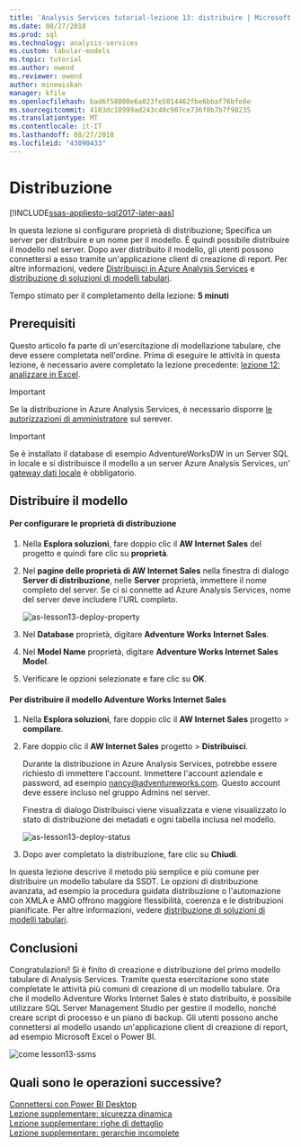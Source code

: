 ```yaml
---
title: 'Analysis Services tutorial-lezione 13: distribuire | Microsoft Docs'
ms.date: 08/27/2018
ms.prod: sql
ms.technology: analysis-services
ms.custom: tabular-models
ms.topic: tutorial
ms.author: owend
ms.reviewer: owend
author: minewiskan
manager: kfile
ms.openlocfilehash: bad6f58800e6a023fe5014462fbe6bbaf76bfe8e
ms.sourcegitcommit: 4183dc18999ad243c40c907ce736f0b7b7f98235
ms.translationtype: MT
ms.contentlocale: it-IT
ms.lasthandoff: 08/27/2018
ms.locfileid: "43090433"
---
```

# <a name="deploy"></a>Distribuzione

[!INCLUDE[ssas-appliesto-sql2017-later-aas](../../includes/ssas-appliesto-sql2017-later-aas.md)]

In questa lezione si configurare proprietà di distribuzione; Specifica un server per distribuire e un nome per il modello. È quindi possibile distribuire il modello nel server. Dopo aver distribuito il modello, gli utenti possono connettersi a esso tramite un'applicazione client di creazione di report. Per altre informazioni, vedere [Distribuisci in Azure Analysis Services](https://docs.microsoft.com/azure/analysis-services/analysis-services-deploy) e [distribuzione di soluzioni di modelli tabulari](../tabular-models/tabular-model-solution-deployment-ssas-tabular.md).  
  
Tempo stimato per il completamento della lezione: **5 minuti**  
  
## <a name="prerequisites"></a>Prerequisiti  

Questo articolo fa parte di un'esercitazione di modellazione tabulare, che deve essere completata nell'ordine. Prima di eseguire le attività in questa lezione, è necessario avere completato la lezione precedente: [lezione 12: analizzare in Excel](../tutorial-tabular-1400/as-lesson-12-analyze-in-excel.md).  

> [!IMPORTANT]  
> Se la distribuzione in Azure Analysis Services, è necessario disporre [le autorizzazioni di amministratore](https://docs.microsoft.com/azure/analysis-services/analysis-services-server-admins) sul serever.  

> [!IMPORTANT]  
> Se è installato il database di esempio AdventureWorksDW in un Server SQL in locale e si distribuisce il modello a un server Azure Analysis Services, un' [gateway dati locale](https://docs.microsoft.com/azure/analysis-services/analysis-services-gateway) è obbligatorio.
  
## <a name="deploy-the-model"></a>Distribuire il modello  
  
#### <a name="to-configure-deployment-properties"></a>Per configurare le proprietà di distribuzione  

  
1.  Nella **Esplora soluzioni**, fare doppio clic il **AW Internet Sales** del progetto e quindi fare clic su **proprietà**.  
  
2.  Nel **pagine delle proprietà di AW Internet Sales** nella finestra di dialogo **Server di distribuzione**, nelle **Server** proprietà, immettere il nome completo del server. Se ci si connette ad Azure Analysis Services, nome del server deve includere l'URL completo.

    ![as-lesson13-deploy-property](../tutorial-tabular-1400/media/as-lesson13-deploy-property.png)
  
3.  Nel **Database** proprietà, digitare **Adventure Works Internet Sales**.  
  
4.  Nel **Model Name** proprietà, digitare **Adventure Works Internet Sales Model**.  
  
5.  Verificare le opzioni selezionate e fare clic su **OK**.  
  
#### <a name="to-deploy-the-adventure-works-internet-sales"></a>Per distribuire il modello Adventure Works Internet Sales
  
1.  Nella **Esplora soluzioni**, fare doppio clic il **AW Internet Sales** progetto > **compilare**.  

2.  Fare doppio clic il **AW Internet Sales** progetto > **Distribuisci**.

    Durante la distribuzione in Azure Analysis Services, potrebbe essere richiesto di immettere l'account. Immettere l'account aziendale e password, ad esempio nancy@adventureworks.com. Questo account deve essere incluso nel gruppo Admins nel server.
  
    Finestra di dialogo Distribuisci viene visualizzata e viene visualizzato lo stato di distribuzione dei metadati e ogni tabella inclusa nel modello.  
    
    ![as-lesson13-deploy-status](../tutorial-tabular-1400/media/as-lesson13-deploy-status.png)
  
3. Dopo aver completato la distribuzione, fare clic su **Chiudi**.  
  

In questa lezione descrive il metodo più semplice e più comune per distribuire un modello tabulare da SSDT. Le opzioni di distribuzione avanzata, ad esempio la procedura guidata distribuzione o l'automazione con XMLA e AMO offrono maggiore flessibilità, coerenza e le distribuzioni pianificate. Per altre informazioni, vedere [distribuzione di soluzioni di modelli tabulari](../tabular-models/tabular-model-solution-deployment-ssas-tabular.md).

## <a name="conclusion"></a>Conclusioni  
Congratulazioni! Si è finito di creazione e distribuzione del primo modello tabulare di Analysis Services. Tramite questa esercitazione sono state completate le attività più comuni di creazione di un modello tabulare. Ora che il modello Adventure Works Internet Sales è stato distribuito, è possibile utilizzare SQL Server Management Studio per gestire il modello, nonché creare script di processo e un piano di backup. Gli utenti possono anche connettersi al modello usando un'applicazione client di creazione di report, ad esempio Microsoft Excel o Power BI.  

![come lesson13-ssms](../tutorial-tabular-1400/media/as-lesson13-ssms.png)
  
  
  
## <a name="whats-next"></a>Quali sono le operazioni successive?
[Connettersi con Power BI Desktop](https://docs.microsoft.com/azure/analysis-services/analysis-services-connect-pbi)   
[Lezione supplementare: sicurezza dinamica](../tutorial-tabular-1400/as-supplemental-lesson-dynamic-security.md)   
[Lezione supplementare: righe di dettaglio](../tutorial-tabular-1400/as-supplemental-lesson-detail-rows.md)   
[Lezione supplementare: gerarchie incomplete](../tutorial-tabular-1400/as-supplemental-lesson-ragged-hierarchies.md)   
